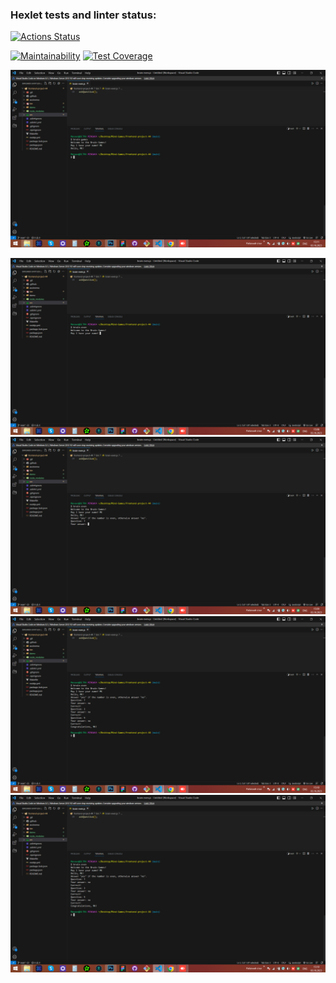 ### Hexlet tests and linter status:
[![Actions Status](https://github.com/MikhailKup/frontend-project-44/workflows/hexlet-check/badge.svg)](https://github.com/MikhailKup/frontend-project-44/actions)

[![Maintainability](https://api.codeclimate.com/v1/badges/1b7ae31d1674576ba4ed/maintainability)](https://codeclimate.com/github/MikhailKup/frontend-project-44/maintainability)
[![Test Coverage](https://api.codeclimate.com/v1/badges/1b7ae31d1674576ba4ed/test_coverage)](https://codeclimate.com/github/MikhailKup/frontend-project-44/test_coverage)



<!-- Asciinema -->
<!-- 1. Brain-games -->
![Работа команды brain-games](/demo/brain-games_1.jpg)

<!-- 2. Brain-even -->
![Запуск команды brain-even](/demo/brain-even_1.jpg)
![Начало игры](/demo/brain-even_2.jpg)
![Результат выигрыша](/demo/brain-even_3.jpg)
![Результат проигрыша](/demo/brain-even_3.jpg)
